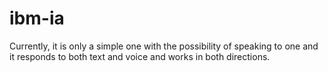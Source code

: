 # ibm-ia
Currently, it is only a simple one with the possibility of speaking to one and it responds to both text and voice and works in both directions.
